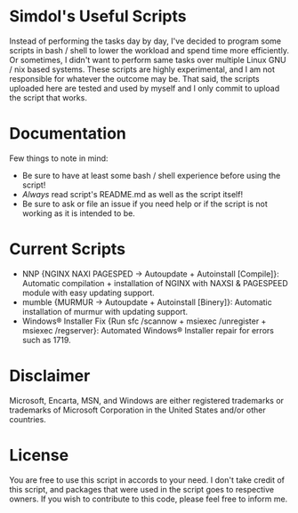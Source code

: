 # Simdol's Useful Scripts

Instead of performing the tasks day by day, I've decided to program some scripts in bash / shell to lower the workload and spend time more efficiently. Or sometimes, I didn't want to perform same tasks over multiple Linux GNU / nix based systems. These scripts are highly experimental, and I am not responsible for whatever the outcome may be. That said, the scripts uploaded here are tested and used by myself and I only commit to upload the script that works.

# Documentation

Few things to note in mind:

- Be sure to have at least some bash / shell experience before using the script!
- *Always* read script's README.md as well as the script itself!
- Be sure to ask or file an issue if you need help or if the script is not working as it is intended to be.

# Current Scripts

- NNP {NGINX NAXI PAGESPED -> Autoupdate + Autoinstall [Compile]}: Automatic compilation + installation of NGINX with NAXSI & PAGESPEED module with easy updating support.
- mumble {MURMUR -> Autoupdate + Autoinstall [Binery]}: Automatic installation of murmur with updating support.
- Windows® Installer Fix {Run sfc /scannow + msiexec /unregister + msiexec /regserver}: Automated Windows® Installer repair for errors such as 1719.

# Disclaimer

Microsoft, Encarta, MSN, and Windows are either registered trademarks or trademarks of Microsoft Corporation in the United States and/or other countries.

# License

You are free to use this script in accords to your need. I don't take credit of this script, and packages that were used in the script goes to respective owners. If you wish to contribute to this code, please feel free to inform me.

